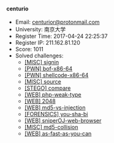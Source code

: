 #### centurio  

* Email: centurior@protonmail.com  
* University: 南京大学  
* Register Time: 2017-04-24 22:25:37  
* Register IP: 211.162.81.120  
* Score: 1011  
* Solved challenges: 
  * [[MISC] signin](https://github.com/SniperOJ/Challenges/blob/master/web/signin.json)  
  * [[PWN] bof-x86-64](https://github.com/SniperOJ/Challenges/blob/master/web/bof-x86-64.json)  
  * [[PWN] shellcode-x86-64](https://github.com/SniperOJ/Challenges/blob/master/web/shellcode-x86-64.json)  
  * [[MISC] source](https://github.com/SniperOJ/Challenges/blob/master/web/source.json)  
  * [[STEGO] compare](https://github.com/SniperOJ/Challenges/blob/master/web/compare.json)  
  * [[WEB] php-weak-type](https://github.com/SniperOJ/Challenges/blob/master/web/php-weak-type.json)  
  * [[WEB] 2048](https://github.com/SniperOJ/Challenges/blob/master/web/2048.json)  
  * [[WEB] md5-vs-injection](https://github.com/SniperOJ/Challenges/blob/master/web/md5-vs-injection.json)  
  * [[FORENSICS] you-sha-bi](https://github.com/SniperOJ/Challenges/blob/master/web/you-sha-bi.json)  
  * [[WEB] sniperOJ-web-browser](https://github.com/SniperOJ/Challenges/blob/master/web/sniperOJ-web-browser.json)  
  * [[MISC] md5-collision](https://github.com/SniperOJ/Challenges/blob/master/web/md5-collision.json)  
  * [[WEB] as-fast-as-you-can](https://github.com/SniperOJ/Challenges/blob/master/web/as-fast-as-you-can.json)  
